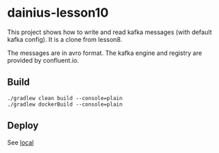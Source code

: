 # dainius-lesson10

This project shows how to write and read kafka messages (with default kafka config). It is a clone from lesson8.

The messages are in avro format. The kafka engine and registry are provided by confluent.io.  

## Build

```
./gradlew clean build --console=plain
./gradlew dockerBuild --console=plain
```

## Deploy

See [local](local/README.md)
